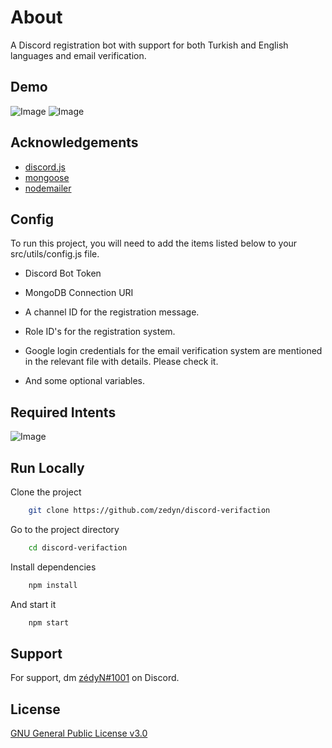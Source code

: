 # About
A Discord registration bot with support for both Turkish and English languages and email verification.
## Demo

![Image](https://resmim.net/cdn/2025/06/13/TyOmHF.png)
![Image](https://resmim.net/cdn/2025/06/13/TyONGC.png)

## Acknowledgements

- [discord.js](https://www.npmjs.com/package/discord.js)
- [mongoose](https://www.npmjs.com/package/mongoose)
- [nodemailer](https://www.npmjs.com/package/nodemailer)

  
## Config

To run this project, you will need to add the items listed below to your src/utils/config.js file.

- Discord Bot Token

- MongoDB Connection URI

- A channel ID for the registration message.

- Role ID's for the registration system.

- Google login credentials for the email verification system are mentioned in the relevant file with details. Please check it.

- And some optional variables. 

## Required Intents

![Image](https://i.hizliresim.com/fmcjfy0.png)


## Run Locally 
Clone the project

```bash 
    git clone https://github.com/zedyn/discord-verifaction
```

Go to the project directory

```bash 
    cd discord-verifaction
```

Install dependencies

```bash 
    npm install
```

And start it 

```bash 
    npm start
```
 ## Support
For support, dm [zédyN#1001](https://discord.com/users/1096540990162088058) on Discord.
## License

[GNU General Public License v3.0](https://choosealicense.com/licenses/gpl-3.0/)

  
